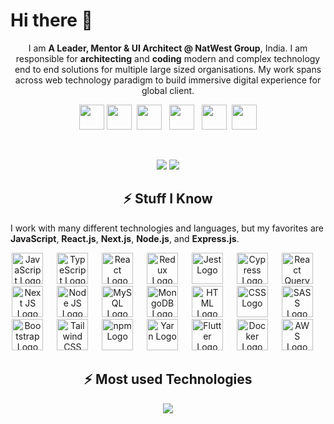 <!--
**mdarif/mdarif** is a ✨ _special_ ✨ repository because its `README.md` (this file) appears on your GitHub profile.

Here are some ideas to get you started:

- 🔭 I’m currently working on ...
- 🌱 I’m currently learning ...
- 👯 I’m looking to collaborate on ...
- 🤔 I’m looking for help with ...
- 💬 Ask me about ...
- 📫 How to reach me: ...
- 😄 Pronouns: ...
- ⚡ Fun fact: ...
-->

# Hi there 👋

<p align="center">I am <strong>A Leader, Mentor & UI Architect @ NatWest Group</strong>, India. I am responsible for <strong>architecting</strong> and <strong>coding</strong> modern and complex technology end to end solutions for multiple large sized organisations. My work spans across web technology paradigm to build immersive digital experience for global client.</p>

<p align="center">
  <a href="mailto:arif.mohammed@gmail.com" target="_blank"><img height="40" src = "https://github.com/arifmd/arifmd/blob/main/icons/mail.png"></a>
  <a href="https://www.linkedin.com/in/mohdarif" target="_blank"><img height="40" src = "https://github.com/arifmd/arifmd/blob/main/icons/linkedin.png"></a>&nbsp;&nbsp;<a href="https://himakhaitan.medium.com/" target="_blank"><img height="40" src = "https://github.com/arifmd/arifmd/blob/main/icons/medium.png"></a>&nbsp;&nbsp;
  <a href="https://twitter.com/arif_iq" target="_blank"><img height="40" src = "https://github.com/arifmd/arifmd/blob/main/icons/twitter.png"></a>&nbsp;&nbsp;
  <a href="https://www.instagram.com/arif_iq" target="_blank"><img height="40" src = "https://github.com/arifmd/arifmd/blob/main/icons/insta.png"></a>&nbsp;&nbsp;<a href="https://dev.to/hima_khaitan" target="_blank"><img height="40" src = "https://github.com/arifmd/arifmd/blob/main/icons/dev.png"></a>
</p>

<br />

<p align="center">
  <img src="https://github-readme-streak-stats.herokuapp.com?user=mdarif&theme=tokyonight&hide_border=true&fire=DD2727"/>
    <img src="https://github-readme-stats.vercel.app/api?username=mdarif&show_icons=true&hide_border=true&theme=tokyonight&hide_border=true&fire=DD2727"/>

</p>
<!-- <h3 align="center">- Profile Visits -</h3>
<p align="center"> 
  <img src="https://profile-counter.glitch.me/arifmd/count.svg">
</p> -->


<!-- - 🔭 I'm currently working on **React Native**
- 🌱 I'm currently exploring **Apollo Server/Client**
- 👯 I'm looking to collaborate on open source
- 💬 Ask me about **JavaScript/React**
- ⚡ I write code without drinking coffee, yes that's true :)
- 📫 Reach me through **Twitter DMs** or **Email** -->


<!-- ### Stats
![Arif's GitHub stats](https://github-readme-stats.vercel.app/api/?username=mdarif&show_icons=true&title_color=fff&icon_color=79ff97&text_color=9f9f9f&bg_color=151515) -->

<!--### Work
 It is with pleasure that I present github bio. As an accomplished leader in **Digital Platform** & **Frontend Development** with more than 19 years of experience while working in companies like **NatWest Group** & **Publicis Sapient**. -->


<h2 align="center">⚡ Stuff I Know</h2>
 
I work with many different technologies and languages, but my favorites are **JavaScript**, **React.js**, **Next.js**, **Node.js**, and **Express.js**.

<p align="center">
<img src="https://cdn.worldvectorlogo.com/logos/logo-javascript.svg" title="JavaScript" alt="JavaScript Logo" width="50" /> &emsp;
<img src="https://cdn.worldvectorlogo.com/logos/typescript.svg" title="TypeScript" alt="TypeScript Logo" width="50" /> &emsp;
<img src="https://cdn.worldvectorlogo.com/logos/react-2.svg" title="React JS" alt="React Logo" width="50" /> &emsp;
<img src="https://cdn.worldvectorlogo.com/logos/redux.svg" title="Redux" alt="Redux Logo" width="50" /> &emsp;
<img src="https://cdn.worldvectorlogo.com/logos/jest-2.svg" title="Jest" alt="Jest Logo" width="50" /> &emsp;
<img src="https://raw.githubusercontent.com/simple-icons/simple-icons/6e46ec1fc23b60c8fd0d2f2ff46db82e16dbd75f/icons/cypress.svg" title="Cypress" alt="Cypress Logo" width="50" /> &emsp;
<img src="https://react-query-v2.tanstack.com/_next/static/images/emblem-light-628080660fddb35787ff6c77e97ca43e.svg" alt="React Query" width="50" /> &emsp;
<img src="https://cdn.worldvectorlogo.com/logos/next-js.svg" title="Next JS" alt="Next JS Logo" width="50"/> &emsp;
<img src="https://cdn.worldvectorlogo.com/logos/nodejs-1.svg" title="Node JS" alt="Node JS Logo" width="50"/> &emsp;
<img src="https://cdn.worldvectorlogo.com/logos/mysql-6.svg" title="MySQL" alt="MySQL Logo" width="50"/> &emsp;
<img src="https://cdn.worldvectorlogo.com/logos/mongodb-icon-1.svg" title="MongoDB" alt="MongoDB Logo" width="50"/> &emsp;
<img src="https://cdn.worldvectorlogo.com/logos/html-1.svg" title="HTML" alt="HTML Logo" width="50" /> &emsp;
<img src="https://cdn.worldvectorlogo.com/logos/css-3.svg" title="CSS" alt="CSS Logo" width="50" /> &emsp;
<img src="https://cdn.worldvectorlogo.com/logos/sass-1.svg" title="SASS" alt="SASS Logo" width="50" /> &emsp;
<img src="https://cdn.worldvectorlogo.com/logos/bootstrap-5-1.svg" title="Bootstrap" alt="Bootstrap Logo" width="50" /> &emsp;
<img src="https://cdn.worldvectorlogo.com/logos/tailwind-css-2.svg" title="Tailwind CSS" alt="Tailwind CSS Logo" width="50" /> &emsp;
<img src="https://cdn.worldvectorlogo.com/logos/npm.svg" title="npm" alt="npm Logo" width="50"/> &emsp;
<img src="https://cdn.worldvectorlogo.com/logos/yarn.svg" title="Yarn" alt="Yarn Logo" width="50"/> &emsp;
<img src="https://cdn.worldvectorlogo.com/logos/flutter.svg" title="Flutter" alt="Flutter Logo" width="50"/> &emsp;
<img src="https://cdn.worldvectorlogo.com/logos/docker.svg" title="Docker" alt="Docker Logo" width="50"/> &emsp;
<img src="https://cdn.worldvectorlogo.com/logos/aws-2.svg" title="AWS" alt="AWS Logo" width="50"/> &emsp;
</p>

<!-- ### Contact
I'm convinced that software and technology's impact continues to be a net possitive in the world. But we can always do more, and do better.

<a href="https://www.linkedin.com/in/mohdarif">
  <img src="https://cdn.worldvectorlogo.com/logos/linkedin-icon-2.svg" title="LinkedIn" alt="Linkedin Account" width="30" />
</a> &ensp;
<a href="https://twitter.com/arif_iq">
  <img src="https://cdn.worldvectorlogo.com/logos/twitter-3.svg" title="Twitter" alt="Twitter Account" width="30" />
</a> &ensp;
<a href="https://dev.to/mdarif">
  <img src="https://cdn.worldvectorlogo.com/logos/devto.svg" title="Dev to" alt="DEV to Blog" width="30" />
</a> &ensp;
<a href="https://md-arif.medium.com">
  <img src="https://cdn.worldvectorlogo.com/logos/monogram-medium.svg" title="Medium" alt="Medium Blog" width="30" />
</a> &ensp;
<a href="https://www.instagram.com/arif_iq">
  <img src="https://cdn.worldvectorlogo.com/logos/instagram-5.svg" title="Instagram" alt="Instagram Account" width="30" />
</a> &ensp; -->

<h2 align="center">⚡ Most used Technologies</h2>
<!-- ### Most used Technologies  -->
 
<p align="center">
<!-- [![Top Langs](https://github-readme-stats.vercel.app/api/top-langs/?username=mdarif&layout=compact&langs_count=7)](https://github.com/mdarif/github-readme-stats) -->
 <img src="https://github-readme-stats.vercel.app/api/top-langs/?username=mdarif&layout=compact&langs_count=7)](https://github.com/mdarif/github-readme-stats"/>
</p>
